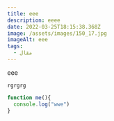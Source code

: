 ```yaml
---
title: eee
description: eeee
date: 2022-03-25T18:15:38.368Z
image: /assets/images/150_17.jpg
imageAlt: eee
tags:
  - مقال
---
```

eee

`rgrgrg`

```javascript
function me(){
  console.log("wwe")
}

```